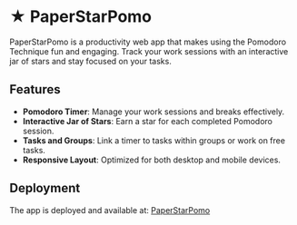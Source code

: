 # ★ PaperStarPomo 

PaperStarPomo is a productivity web app that makes using the Pomodoro Technique fun and engaging. Track your work sessions with an interactive jar of stars and stay focused on your tasks.

## Features

- **Pomodoro Timer**: Manage your work sessions and breaks effectively.
- **Interactive Jar of Stars**: Earn a star for each completed Pomodoro session.
- **Tasks and Groups**: Link a timer to tasks within groups or work on free tasks.
- **Responsive Layout**: Optimized for both desktop and mobile devices.

## Deployment

The app is deployed and available at: [PaperStarPomo](https://alicyang.github.io/PaperStarPomo/)
